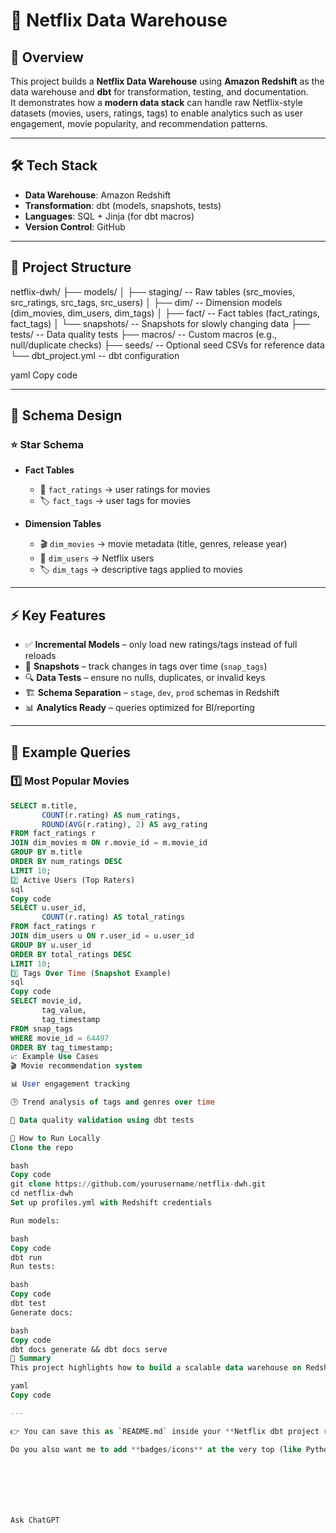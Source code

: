 # 🍿 Netflix Data Warehouse  

## 📌 Overview  
This project builds a **Netflix Data Warehouse** using **Amazon Redshift** as the data warehouse and **dbt** for transformation, testing, and documentation.  
It demonstrates how a **modern data stack** can handle raw Netflix-style datasets (movies, users, ratings, tags) to enable analytics such as user engagement, movie popularity, and recommendation patterns.  

---

## 🛠️ Tech Stack  
- **Data Warehouse**: Amazon Redshift  
- **Transformation**: dbt (models, snapshots, tests)  
- **Languages**: SQL + Jinja (for dbt macros)  
- **Version Control**: GitHub  

---

## 📂 Project Structure  
netflix-dwh/
├── models/
│ ├── staging/ -- Raw tables (src_movies, src_ratings, src_tags, src_users)
│ ├── dim/ -- Dimension models (dim_movies, dim_users, dim_tags)
│ ├── fact/ -- Fact tables (fact_ratings, fact_tags)
│ └── snapshots/ -- Snapshots for slowly changing data
├── tests/ -- Data quality tests
├── macros/ -- Custom macros (e.g., null/duplicate checks)
├── seeds/ -- Optional seed CSVs for reference data
└── dbt_project.yml -- dbt configuration

yaml
Copy code

---

## 🧩 Schema Design  

### ⭐ Star Schema  
- **Fact Tables**  
  - 🎥 `fact_ratings` → user ratings for movies  
  - 🏷️ `fact_tags` → user tags for movies  

- **Dimension Tables**  
  - 🎬 `dim_movies` → movie metadata (title, genres, release year)  
  - 👥 `dim_users` → Netflix users  
  - 🏷️ `dim_tags` → descriptive tags applied to movies  

---

## ⚡ Key Features  
- ✅ **Incremental Models** – only load new ratings/tags instead of full reloads  
- 📸 **Snapshots** – track changes in tags over time (`snap_tags`)  
- 🔍 **Data Tests** – ensure no nulls, duplicates, or invalid keys  
- 🏗️ **Schema Separation** – `stage`, `dev`, `prod` schemas in Redshift  
- 📊 **Analytics Ready** – queries optimized for BI/reporting  

---

## 📝 Example Queries  

### 1️⃣ Most Popular Movies  
```sql
SELECT m.title,
       COUNT(r.rating) AS num_ratings,
       ROUND(AVG(r.rating), 2) AS avg_rating
FROM fact_ratings r
JOIN dim_movies m ON r.movie_id = m.movie_id
GROUP BY m.title
ORDER BY num_ratings DESC
LIMIT 10;
2️⃣ Active Users (Top Raters)
sql
Copy code
SELECT u.user_id,
       COUNT(r.rating) AS total_ratings
FROM fact_ratings r
JOIN dim_users u ON r.user_id = u.user_id
GROUP BY u.user_id
ORDER BY total_ratings DESC
LIMIT 10;
3️⃣ Tags Over Time (Snapshot Example)
sql
Copy code
SELECT movie_id,
       tag_value,
       tag_timestamp
FROM snap_tags
WHERE movie_id = 64497
ORDER BY tag_timestamp;
📈 Example Use Cases
🎬 Movie recommendation system

📊 User engagement tracking

🕒 Trend analysis of tags and genres over time

🧹 Data quality validation using dbt tests

🚀 How to Run Locally
Clone the repo

bash
Copy code
git clone https://github.com/yourusername/netflix-dwh.git
cd netflix-dwh
Set up profiles.yml with Redshift credentials

Run models:

bash
Copy code
dbt run
Run tests:

bash
Copy code
dbt test
Generate docs:

bash
Copy code
dbt docs generate && dbt docs serve
📌 Summary
This project highlights how to build a scalable data warehouse on Redshift using dbt, with focus on incremental modeling, snapshots, and data quality for a Netflix-style dataset.

yaml
Copy code

---

👉 You can save this as `README.md` inside your **Netflix dbt project root folder**.  

Do you also want me to add **badges/icons** at the very top (like Python, Redshift, dbt, MIT License, Status) the same way we did for your other README?







Ask ChatGPT
